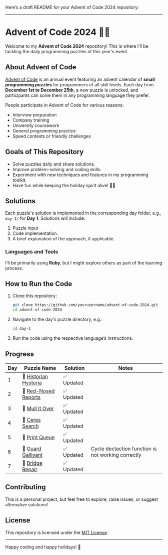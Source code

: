 Here’s a draft README for your Advent of Code 2024 repository:

---

# Advent of Code 2024 🎄✨

Welcome to my **Advent of Code 2024** repository! This is where I’ll be tackling the daily programming puzzles of this year's event.

## About Advent of Code
[Advent of Code](https://adventofcode.com/) is an annual event featuring an advent calendar of **small programming puzzles** for programmers of all skill levels. Each day from **December 1st to December 25th**, a new puzzle is unlocked, and participants can solve them in any programming language they prefer.

People participate in Advent of Code for various reasons:
- Interview preparation
- Company training
- University coursework
- General programming practice
- Speed contests or friendly challenges

## Goals of This Repository
- Solve puzzles daily and share solutions.
- Improve problem-solving and coding skills.
- Experiment with new techniques and features in my programming toolkit.
- Have fun while keeping the holiday spirit alive! 🎅🎁

## Solutions
Each puzzle's solution is implemented in the corresponding day folder, e.g., `day-1/` for **Day 1**. Solutions will include:
1. Puzzle input
2. Code implementation.
3. A brief explanation of the approach, if applicable.

### Languages and Tools
I’ll be primarily using **Ruby**, but I might explore others as part of the learning process.

## How to Run the Code
1. Clone this repository:
   ```bash
   git clone https://github.com/yourusername/advent-of-code-2024.git
   cd advent-of-code-2024
   ```
2. Navigate to the day's puzzle directory, e.g.:
   ```bash
   cd day-1
   ```
3. Run the code using the respective language’s instructions.

## Progress
| Day  | Puzzle Name  | Solution  | Notes |
|------|--------------|-----------|-------|
| 1   | 🎁 [Historian Hysteria](https://adventofcode.com/2024/day/1) | ✅ Updated ||
| 2   | 🎁 [Red-Nosed Reports](https://adventofcode.com/2024/day/2) | ✅ Updated ||
| 3   | 🎁 [Mull It Over](https://adventofcode.com/2024/day/3) | ✅ Updated ||
| 4   | 🎁 [Ceres Search](https://adventofcode.com/2024/day/4) | ✅ Updated ||
| 5   | 🎁 [Print Queue](https://adventofcode.com/2024/day/5) | ✅ Updated ||
| 6   | 🎁 [Guard Gallivant](https://adventofcode.com/2024/day/6) | ✅ Updated |Cycle dectection function is not working correctly|
| 7   | 🎁 [Bridge Repair](https://adventofcode.com/2024/day/7) | ✅ Updated ||


## Contributing
This is a personal project, but feel free to explore, raise issues, or suggest alternative solutions!

## License
This repository is licensed under the [MIT License](LICENSE).

---

Happy coding and happy holidays! 🎄